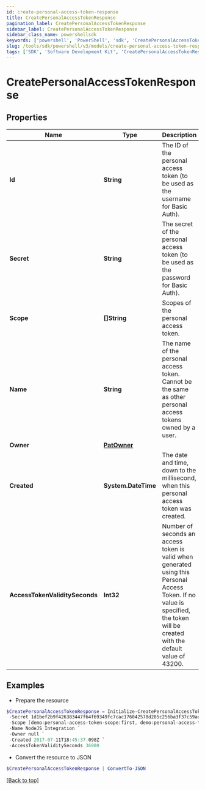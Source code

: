 ```yaml
---
id: create-personal-access-token-response
title: CreatePersonalAccessTokenResponse
pagination_label: CreatePersonalAccessTokenResponse
sidebar_label: CreatePersonalAccessTokenResponse
sidebar_class_name: powershellsdk
keywords: ['powershell', 'PowerShell', 'sdk', 'CreatePersonalAccessTokenResponse', 'CreatePersonalAccessTokenResponse'] 
slug: /tools/sdk/powershell/v3/models/create-personal-access-token-response
tags: ['SDK', 'Software Development Kit', 'CreatePersonalAccessTokenResponse', 'CreatePersonalAccessTokenResponse']
---
```



# CreatePersonalAccessTokenResponse

## Properties

Name | Type | Description | Notes
------------ | ------------- | ------------- | -------------
**Id** | **String** | The ID of the personal access token (to be used as the username for Basic Auth). | [required]
**Secret** | **String** | The secret of the personal access token (to be used as the password for Basic Auth). | [required]
**Scope** | **[]String** | Scopes of the personal  access token. | [required]
**Name** | **String** | The name of the personal access token. Cannot be the same as other personal access tokens owned by a user. | [required]
**Owner** | [**PatOwner**](pat-owner) |  | [required]
**Created** | **System.DateTime** | The date and time, down to the millisecond, when this personal access token was created. | [required]
**AccessTokenValiditySeconds** | **Int32** | Number of seconds an access token is valid when generated using this Personal Access Token. If no value is specified, the token will be created with the default value of 43200. | [required]

## Examples

- Prepare the resource
```powershell
$CreatePersonalAccessTokenResponse = Initialize-CreatePersonalAccessTokenResponse  -Id 86f1dc6fe8f54414950454cbb11278fa `
 -Secret 1d1bef2b9f426383447f64f69349fc7cac176042578d205c256ba3f37c59adb9 `
 -Scope [demo:personal-access-token-scope:first, demo:personal-access-token-scope:second] `
 -Name NodeJS Integration `
 -Owner null `
 -Created 2017-07-11T18:45:37.098Z `
 -AccessTokenValiditySeconds 36900
```

- Convert the resource to JSON
```powershell
$CreatePersonalAccessTokenResponse | ConvertTo-JSON
```


[[Back to top]](#) 

